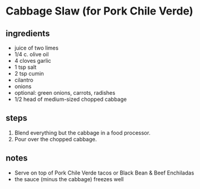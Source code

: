 # Cabbage Slaw (for Pork Chile Verde)  

## ingredients  
* juice of two limes
* 1/4 c. olive oil
* 4 cloves garlic
* 1 tsp salt
* 2 tsp cumin
* cilantro
* onions
* optional: green onions, carrots, radishes
* 1/2 head of medium-sized chopped cabbage 

## steps
1. Blend everything but the cabbage in a food processor.
2. Pour over the chopped cabbage.   

## notes  
* Serve on top of Pork Chile Verde tacos or Black Bean & Beef Enchiladas
* the sauce (minus the cabbage) freezes well
